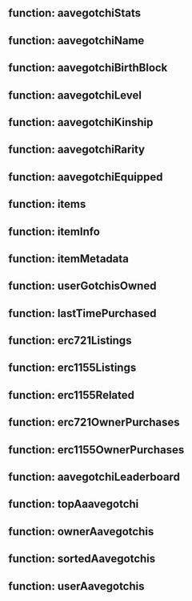 ## function: aavegotchiStats


## function: aavegotchiName


## function: aavegotchiBirthBlock


## function: aavegotchiLevel


## function: aavegotchiKinship


## function: aavegotchiRarity


## function: aavegotchiEquipped


## function: items


## function: itemInfo


## function: itemMetadata


## function: userGotchisOwned


## function: lastTimePurchased


## function: erc721Listings


## function: erc1155Listings


## function: erc1155Related


## function: erc721OwnerPurchases


## function: erc1155OwnerPurchases


## function: aavegotchiLeaderboard


## function: topAaavegotchi


## function: ownerAavegotchis


## function: sortedAavegotchis


## function: userAavegotchis


